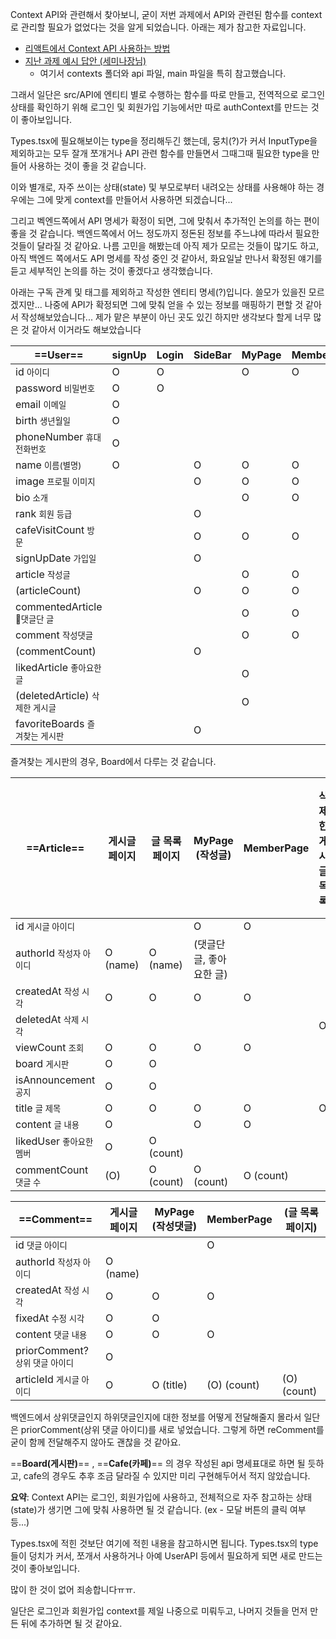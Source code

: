 Context API와 관련해서 찾아보니, 굳이 저번 과제에서 API와 관련된 함수를 context로 관리할 필요가 없었다는 것을 알게 되었습니다. 아래는 제가 참고한 자료입니다.

- [리액트에서 Context API 사용하는 방법](https://velog.io/@velopert/react-context-tutorial)
- [지난 과제 예시 답안 (세미나장님)](https://github.com/joongwon/waffle-react-hw.git)
	- 여기서 contexts 폴더와 api 파일, main 파일을 특히 참고했습니다.

그래서 일단은 src/API에 엔티티 별로 수행하는 함수를 따로 만들고, 
전역적으로 로그인 상태를 확인하기 위해 로그인 및 회원가입 기능에서만 따로 authContext를 만드는 것이 좋아보입니다.

Types.tsx에 필요해보이는 type을 정리해두긴 했는데, 뭉치(?)가 커서 InputType을 제외하고는 모두 잘개 쪼개거나 API 관련 함수를 만들면서 그때그때 필요한 type을 만들어 사용하는 것이 좋을 것 같습니다.

이와 별개로, 자주 쓰이는 상태(state) 및 부모로부터 내려오는 상태를 사용해야 하는 경우에는 그에 맞게 context를 만들어서 사용하면 되겠습니다...

그리고 벡엔드쪽에서 API 명세가 확정이 되면, 그에 맞춰서 추가적인 논의를 하는 편이 좋을 것 같습니다. 
백엔드쪽에서 어느 정도까지 정돈된 정보를 주느냐에 따라서 필요한 것들이 달라질 것 같아요. 나름 고민을 해봤는데 아직 제가 모르는 것들이 많기도 하고, 아직 백엔드 쪽에서도 API 명세를 작성 중인 것 같아서, 화요일날 만나서 확정된 얘기를 듣고 세부적인 논의를 하는 것이 좋겠다고 생각했습니다.


아래는 구독 관계 및 태그를 제외하고 작성한 엔티티 명세(?)입니다.
쓸모가 있을진 모르겠지만... 나중에 API가 확정되면 그에 맞춰 얻을 수 있는 정보를 매핑하기 편할 것 같아서 작성해보았습니다... 제가 맡은 부분이 아닌 곳도 있긴 하지만 생각보다 할게 너무 많은 것 같아서 이거라도 해보았습니다

| ==**User**== | **signUp** | **Login** | **SideBar** | **MyPage** | **MemberPage** | **Profile(Change)** |
| ---- | ---- | ---- | ---- | ---- | ---- | ---- |
| id <small>아이디<small> | O | O |  | O | O |  |
| password <small>비밀번호<small> | O | O |  |  |  |  |
| email <small>이메일<small> | O |  |  |  |  |  |
| birth <small>생년월일<small> | O |  |  |  |  |  |
| phoneNumber <small>휴대전화번호<small> | O |  |  |  |  |  |
| name <small>이름(별명)<small> | O |  | O | O | O | O |
| image <small>프로필 이미지<small> |  |  | O | O | O | O |
| bio <small>소개<small> |  |  |  | O | O | O |
| rank <small>회원 등급<small> |  |  | O |  |  |  |
| cafeVisitCount <small>방문<small> |  |  | O | O | O |  |
| signUpDate <small>가입일<small> |  |  | O |  |  |  |
| article <small>작성글<small> |  |  |  | O | O |  |
| (articleCount) |  |  | O | O | O |  |
| commentedArticle <small>댓글단 글<small> |  |  |  | O | O |  |
| comment <small>작성댓글<small> |  |  |  | O | O |  |
| (commentCount) |  |  | O |  |  |  |
| likedArticle <small>좋아요한 글<small> |  |  |  | O |  |  |
| (deletedArticle) <small>삭제한 게시글<small> |  |  |  | O |  |  |
| favoriteBoards <small>즐겨찾는 게시판<small> |  |  | O |  |  |  |
즐겨찾는 게시판의 경우, Board에서 다루는 것 같습니다.

| ==**Article**== | **게시글 페이지** | **글 목록 페이지** | **MyPage** (작성글) | **MemberPage** | **삭제한 게시글 목록** | **삭제한 게시글 페이지** |
| ---- | ---- | ---- | ---- | ---- | ---- | ---- |
| id <small>게시글 아이디<small> |  |  | O | O |  |  |
| authorId <small>작성자 아이디<small> | O (name) | O (name) | (댓글단 글, 좋아요한 글) |  |  |  |
| createdAt <small>작성 시각<small> | O | O | O | O |  | O |
| deletedAt <small>삭제 시각<small> |  |  |  |  | O |  |
| viewCount <small>조회<small> | O | O | O | O |  |  |
| board <small>게시판<small> | O | O |  |  |  | O |
| isAnnouncement <small>공지<small> | O | O |  |  |  |  |
| title <small>글 제목<small> | O | O | O | O | O | O |
| content <small>글 내용<small> | O |  | O | O |  | O |
| likedUser <small>좋아요한 멤버<small> | O | O (count) |  |  |  |  |
| commentCount <small>댓글 수<small> | (O) | O (count) | O (count) | O (count) |  |  |


| ==**Comment**== | **게시글 페이지** | **MyPage (작성댓글)** | **MemberPage** | (**글 목록 페이지**) |
| ---- | ---- | ---- | ---- | ---- |
| id <small>댓글 아이디<small> |  |  | O |  |
| authorId <small>작성자 아이디<small> | O (name) |  |  |  |
| createdAt <small>작성 시각<small> | O | O | O |  |
| fixedAt <small>수정 시각<small> | O | O |  |  |
| content <small>댓글 내용<small> | O | O | O |  |
| priorComment? <small>상위 댓글 아이디<small> | O |  |  |  |
| articleId <small>게시글 아이디<small> | O | O (title) | (O) (count) | (O) (count) |

백엔드에서 상위댓글인지 하위댓글인지에 대한 정보를 어떻게 전달해줄지 몰라서 일단은 priorComment(상위 댓글 아이디)를 새로 넣었습니다. 그렇게 하면 reComment를 굳이 함께 전달해주지 않아도 괜찮을 것 같아요.


==**Board(게시판)**== , ==**Cafe(카페)**== 의 경우 작성된 api 명세표대로 하면 될 듯하고, cafe의 경우도 추후 조금 달라질 수 있지만 미리 구현해두어서 적지 않았습니다.



**요약**:
Context API는 로그인, 회원가입에 사용하고, 전체적으로 자주 참고하는 상태(state)가 생기면 그에 맞춰 사용하면 될 것 같습니다. (ex - 모달 버튼의 클릭 여부 등...)

Types.tsx에 적힌 것보단 여기에 적힌 내용을 참고하시면 됩니다.
Types.tsx의 type들이 덩치가 커서, 쪼개서 사용하거나 아예 UserAPI 등에서 필요하게 되면 새로 만드는 것이 좋아보입니다.

많이 한 것이 없어 죄송합니다ㅠㅠ.

일단은 로그인과 회원가입 context를 제일 나중으로 미뤄두고, 나머지 것들을 먼저 만든 뒤에 추가하면 될 것 같아요.


